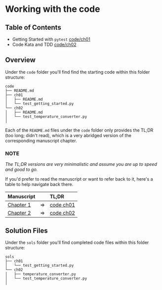# Working with the code

## Table of Contents

* Getting Started with `pytest` [code/ch01](ch01/README.md)
* Code Kata and TDD [code/ch02](ch02/README.md)

## Overview

Under the `code` folder you'll find find the starting code within this folder structure:
```
code
├── README.md
├── ch01
│   ├── README.md
│   └── test_getting_started.py
└── ch02
│   ├── README.md
│   └── test_temperature_converter.py
│
```

Each of the `README.md` files under the `code` folder only provides the TL;DR (too long; didn't read), which is a very abridged version of the corresponding manuscript chapter.

### NOTE

_The TL;DR versions are very minimalistic and assume you are up to speed and good to go._

If you'd prefer to read the manuscript or want to refer back to it, here's a table to help navigate back there.

| Manuscript                                   |    | TL;DR                        |
|:---------------------------------------------|----|:-----------------------------|
| [Chapter 1](../manuscript/ch01/chapter01.md) | => | [code ch01](ch01/README.md)  |
| [Chapter 2](../manuscript/ch02/chapter02.md) | => | [code ch02](ch02/README.md)  |


## Solution Files

Under the `sols` folder you'll find completed code files within this folder structure:
```
sols
├── ch01
│   └── test_getting_started.py
└── ch02
│   ├── temperature_converter.py
│   └── test_temperature_converter.py
│
```
